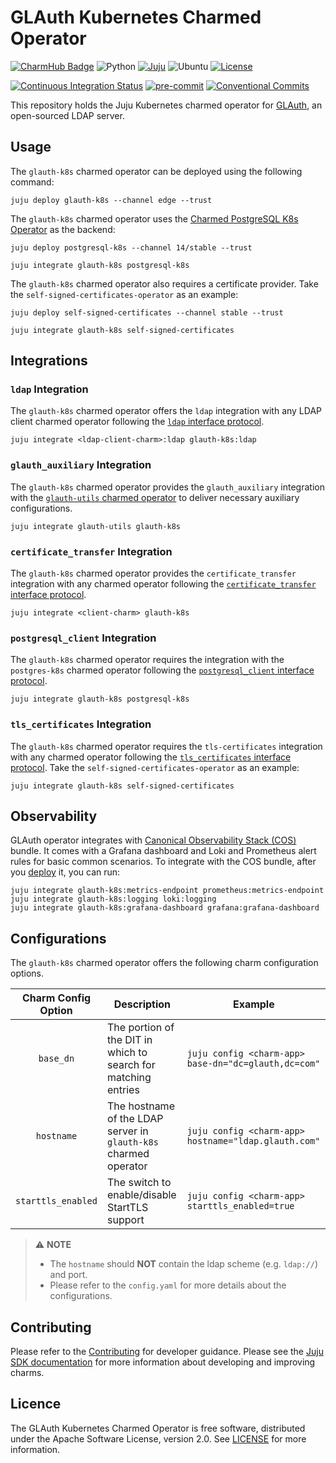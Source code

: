 # GLAuth Kubernetes Charmed Operator

[![CharmHub Badge](https://charmhub.io/glauth-k8s/badge.svg)](https://charmhub.io/glauth-k8s)
![Python](https://img.shields.io/python/required-version-toml?label=Python&tomlFilePath=https://raw.githubusercontent.com/canonical/glauth-k8s-operator/main/pyproject.toml)
[![Juju](https://img.shields.io/badge/Juju%20-3.0+-%23E95420)](https://github.com/juju/juju)
![Ubuntu](https://img.shields.io/badge/Ubuntu-22.04-E95420?label=Ubuntu&logo=ubuntu&logoColor=white)
[![License](https://img.shields.io/github/license/canonical/glauth-k8s-operator?label=License)](https://github.com/canonical/glauth-k8s-operator/blob/main/LICENSE)

[![Continuous Integration Status](https://github.com/canonical/glauth-k8s-operator/actions/workflows/on_push.yaml/badge.svg?branch=main)](https://github.com/canonical/glauth-k8s-operator/actions?query=branch%3Amain)
[![pre-commit](https://img.shields.io/badge/pre--commit-enabled-brightgreen?logo=pre-commit)](https://github.com/pre-commit/pre-commit)
[![Conventional Commits](https://img.shields.io/badge/Conventional%20Commits-1.0.0-%23FE5196.svg)](https://conventionalcommits.org)

This repository holds the Juju Kubernetes charmed operator
for [GLAuth](https://github.com/glauth/glauth), an open-sourced LDAP server.

## Usage

The `glauth-k8s` charmed operator can be deployed using the following command:

```shell
juju deploy glauth-k8s --channel edge --trust
```

The `glauth-k8s` charmed operator uses
the [Charmed PostgreSQL K8s Operator](https://github.com/canonical/postgresql-k8s-operator)
as the backend:

```shell
juju deploy postgresql-k8s --channel 14/stable --trust

juju integrate glauth-k8s postgresql-k8s
```

The `glauth-k8s` charmed operator also requires a certificate provider. Take
the `self-signed-certificates-operator` as an example:

```shell
juju deploy self-signed-certificates --channel stable --trust

juju integrate glauth-k8s self-signed-certificates
```

## Integrations

### `ldap` Integration

The `glauth-k8s` charmed operator offers the `ldap` integration with any
LDAP client charmed operator following
the [`ldap` interface protocol](https://github.com/canonical/charm-relation-interfaces/tree/main/interfaces/ldap/v0).

```shell
juju integrate <ldap-client-charm>:ldap glauth-k8s:ldap
```

### `glauth_auxiliary` Integration

The `glauth-k8s` charmed operator provides the `glauth_auxiliary`
integration with
the [`glauth-utils` charmed operator](https://github.com/canonical/glauth-utils)
to deliver necessary auxiliary configurations.

```shell
juju integrate glauth-utils glauth-k8s
```

### `certificate_transfer` Integration

The `glauth-k8s` charmed operator provides the `certificate_transfer`
integration with any charmed operator following the [`certificate_transfer`
interface protocol](https://github.com/canonical/charm-relation-interfaces/tree/main/interfaces/certificate_transfer/v0).

```shell
juju integrate <client-charm> glauth-k8s
```

### `postgresql_client` Integration

The `glauth-k8s` charmed operator requires the integration with the
`postgres-k8s` charmed operator following the [`postgresql_client` interface
protocol](https://github.com/canonical/charm-relation-interfaces/tree/main/interfaces/postgresql_client/v0).

```shell
juju integrate glauth-k8s postgresql-k8s
```

### `tls_certificates` Integration

The `glauth-k8s` charmed operator requires the `tls-certificates`
integration with any charmed operator following the [`tls_certificates`
interface protocol](https://github.com/canonical/charm-relation-interfaces/tree/main/interfaces/tls_certificates/v0).
Take the `self-signed-certificates-operator` as an example:

```shell
juju integrate glauth-k8s self-signed-certificates
```

## Observability

GLAuth operator integrates with [Canonical Observability Stack (COS)](https://charmhub.io/topics/canonical-observability-stack) bundle. It comes with a Grafana dashboard and Loki and Prometheus alert rules for basic common scenarios. To integrate with the COS bundle, after you [deploy](https://charmhub.io/topics/canonical-observability-stack/tutorials/install-microk8s#heading--deploy-the-cos-lite-bundle) it, you can run:

```shell
juju integrate glauth-k8s:metrics-endpoint prometheus:metrics-endpoint
juju integrate glauth-k8s:logging loki:logging
juju integrate glauth-k8s:grafana-dashboard grafana:grafana-dashboard
```

## Configurations

The `glauth-k8s` charmed operator offers the following charm configuration
options.

| Charm Config Option | Description                                                      | Example                                              |
| :-----------------: | ---------------------------------------------------------------- | ---------------------------------------------------- |
|      `base_dn`      | The portion of the DIT in which to search for matching entries   | `juju config <charm-app> base-dn="dc=glauth,dc=com"` |
|     `hostname`      | The hostname of the LDAP server in `glauth-k8s` charmed operator | `juju config <charm-app> hostname="ldap.glauth.com"` |
| `starttls_enabled`  | The switch to enable/disable StartTLS support                    | `juju config <charm-app> starttls_enabled=true`      |

> ⚠️ **NOTE**
>
> - The `hostname` should **NOT** contain the ldap scheme (e.g. `ldap://`) and port.
> - Please refer to the `config.yaml` for more details about the configurations.

## Contributing

Please refer to the [Contributing](CONTRIBUTING.md) for developer guidance.
Please see the [Juju SDK documentation](https://juju.is/docs/sdk) for more
information about developing and improving charms.

## Licence

The GLAuth Kubernetes Charmed Operator is free software, distributed under the
Apache Software License, version 2.0.
See [LICENSE](https://github.com/canonical/glauth-k8s-operator/blob/main/LICENSE)
for more information.
